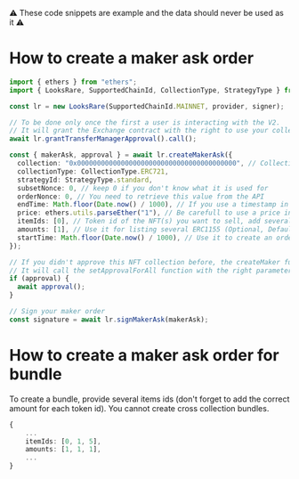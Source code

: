 :warning: These code snippets are example and the data should never be used as it :warning:

# How to create a maker ask order

```ts
import { ethers } from "ethers";
import { LooksRare, SupportedChainId, CollectionType, StrategyType } from "@looksrare/sdk-v2";

const lr = new LooksRare(SupportedChainId.MAINNET, provider, signer);

// To be done only once the first a user is interacting with the V2.
// It will grant the Exchange contract with the right to use your collections approvals done on the transfer manager.
await lr.grantTransferManagerApproval().call();

const { makerAsk, approval } = await lr.createMakerAsk({
  collection: "0x0000000000000000000000000000000000000000", // Collection address
  collectionType: CollectionType.ERC721,
  strategyId: StrategyType.standard,
  subsetNonce: 0, // keep 0 if you don't know what it is used for
  orderNonce: 0, // You need to retrieve this value from the API
  endTime: Math.floor(Date.now() / 1000), // If you use a timestamp in ms, the function will revert
  price: ethers.utils.parseEther("1"), // Be carefull to use a price in wei, this example is for 1 eth
  itemIds: [0], // Token id of the NFT(s) you want to sell, add several ids to create a bundle
  amounts: [1], // Use it for listing several ERC1155 (Optional, Default to 1)
  startTime: Math.floor(Date.now() / 1000), // Use it to create an order that will be valid in the future (Optional, Default to now)
});

// If you didn't approve this NFT collection before, the createMaker function populate an approval function for you.
// It will call the setApprovalForAll function with the right parameters.
if (approval) {
  await approval();
}

// Sign your maker order
const signature = await lr.signMakerAsk(makerAsk);
```

# How to create a maker ask order for bundle

To create a bundle, provide several items ids (don't forget to add the correct amount for each token id). You cannot create cross collection bundles.

```ts
{
    ...
    itemIds: [0, 1, 5],
    amounts: [1, 1, 1],
    ...
}
```
